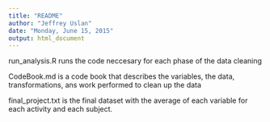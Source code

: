 ```yaml
---
title: "README"
author: "Jeffrey Uslan"
date: "Monday, June 15, 2015"
output: html_document
---
```


run_analysis.R runs the code neccesary for each phase of the data cleaning

CodeBook.md  is a code book that describes the variables, the data, transformations, ans work performed to clean up the data


final_project.txt is the final dataset with the average of each variable for each activity and each subject.
